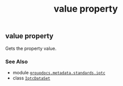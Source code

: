 ﻿---
title: value property
second_title: GroupDocs.Metadata for Python via .NET API References
description: 
type: docs
url: /python-net/groupdocs.metadata.standards.iptc/iptcdataset/value/
is_root: false
weight: 100
---

## value property


Gets the property value.

### See Also
* module [`groupdocs.metadata.standards.iptc`](../../)
* class [`IptcDataSet`](/metadata/python-net/groupdocs.metadata.standards.iptc/iptcdataset)
